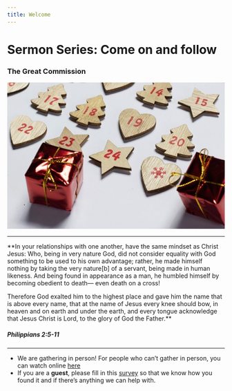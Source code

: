 ```yaml
---
title: Welcome
---
```


# Sermon Series: Come on and follow
### The Great Commission

![Christmas](https://raw.githubusercontent.com/stgeorgeshurstville/bulletin/main/images/ChristmasBackground.jpg)

---
**In your relationships with one another, have the same mindset as Christ Jesus:
Who, being in very nature God,
    did not consider equality with God something to be used to his own advantage;
rather, he made himself nothing
    by taking the very nature[b] of a servant,
    being made in human likeness.
And being found in appearance as a man,
    he humbled himself
    by becoming obedient to death—
        even death on a cross!

Therefore God exalted him to the highest place
    and gave him the name that is above every name,
that at the name of Jesus every knee should bow,
    in heaven and on earth and under the earth,
and every tongue acknowledge that Jesus Christ is Lord,
    to the glory of God the Father.**

##### Philippians 2:5-11

 

---
- We are gathering in person! For people who can’t gather in person, you can watch online [here](https://stgeorgeshurstville.org.au/sunday-english-online)
- If you are a **guest**, please fill in this [survey](https://tinyurl.com/SGHACsurvey) so that we know how you found it and if there’s anything we can help with.
